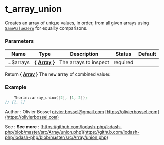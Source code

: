 # t_array_union

Creates an array of unique values, in order, from all given arrays using
[`SameValueZero`](http://ecma-international.org/ecma-262/7.0/#sec-samevaluezero)
for equality comparisons.



### Parameters
Name  |  Type  |  Description  |  Status  |  Default
------------  |  ------------  |  ------------  |  ------------  |  ------------
...$arrays  |  **{ [Array](http://php.net/manual/en/language.types.array.php) }**  |  The arrays to inspect  |  required  |

Return **{ [Array](http://php.net/manual/en/language.types.array.php) }** The new array of combined values

### Example
```php
	Thorin::array_union([2], [1, 2]);
// [2, 1]
```
Author : Olivier Bossel [olivier.bossel@gmail.com](mailto:olivier.bossel@gmail.com) [https://olivierbossel.com](https://olivierbossel.com)

See : **See more** : [https://github.com/lodash-php/lodash-php/blob/master/src/Array/union.php](https://github.com/lodash-php/lodash-php/blob/master/src/Array/union.php)